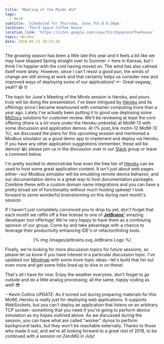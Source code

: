 ```yaml
---
title: 'Meeting of the Minds #13'
tags:
  - MotM
subtitle: 'Scheduled for Thursday, June 7th @ 6:30pm'
location: 'Third Space Coffee House'
location_link: 'https://sites.google.com/view/thirdspacecoffeehouse'
topic: Heroku
date: 2018-05-12 10:53:26
---
```

The growing season has been a little late this year and it feels a bit like we may have skipped Spring straight over to Summer 🔥 here in Kansas, but I think I'm happier with the cold having moved on.  The wind has also calmed itself more lately.  However, since I can't resist a good pun, the winds of change are still strong at work and that certainly helps us consider new and improved ways of deploying some of our applications!  <-- Great segway, yeah?  😆 🤓

The topic for June's Meeting of the Minds session is Heroku, and yours truly will be doing the presentation.  I've been intrigued by [Heroku][] and its offerings since I became enamoured with container computing more than a year ago.  Lately I've actually been putting it to good use deploying some [MkDocs][] solutions for customer review.  We'll be reviewing at least the core offering (there is a _lot_ more under the Heroku umbrella) at MotM-13 with some discussion and application demos.  At {% post_link motm-12 MotM-12 %}, we discussed the plans for this upcoming session and mentioned a Modbus simulator as a good demo app to implement and deploy via Heroku.  If you have any other application suggestions (remember, these will be demos! 😀) please join us in the discussion over in our [Slack](/slack) group or leave a comment below.

I'm pretty excited to demonstrate how even the free tier of [Heroku][] can be used to host some great application content.  It isn't just about web pages either--our Modbus simulator will be emulating remote device behavior, and our documentation demo is a great way to host documentation packages.  Combine these with a custom domain name integrations and you can have a pretty broad set of functionality without much hosting upkeep!  I look forward to some wonderful brainstorming on this during next month's session.

If I haven't just completely convinced you to drop by yet, don't forget that each month we raffle off a free license to one of **[JetBrains'](https://www.jetbrains.com)** amazing developer tool offerings!  We're very happy to have them as a continuing sponsor of our group.  Come by and take advantage with a chance to leverage their productivity enhancing IDE's or refactor/linting tools.

<center>
{% img /images/jetbrains.svg JetBrains Logo %}
</center>

Finally, we're looking for more discussion topics for future sessions, so please let us know if you have interest in a particular discussion topic.  I've updated our [Mindmap](/mindmap) with some more topic ideas--let's build that list out even more and get some folks lined up to dive in on these!

That's all I have for now.  Enjoy the weather everyone, don't forget to go outside and do a little analog processing; all the same, happy coding as well!  😎

--Kevin Collins
<span class='post-entry-small'>
_UPDATE_:  As it turned out during preparing materials for this MotM, Heroku is really just for deploying web applications.  It supports WebSockets, but you can't deploy an application that listens on an arbitrary TCP socket--something that you need if you're going to perform device simulation as my hopes outlined above.  As we discussed during the session, you can have what are called "worker" dynos to perform background tasks, but they won't be reachable externally.  Thanks to those who made it out, and we're all looking forward to a great rest of 2018, to be continued with a session on ZeroMQ in July!
</span>

[Heroku]: https://www.heroku.com "Heroku"
[MkDocs]: https://www.mkdocs.org "MkDocs"